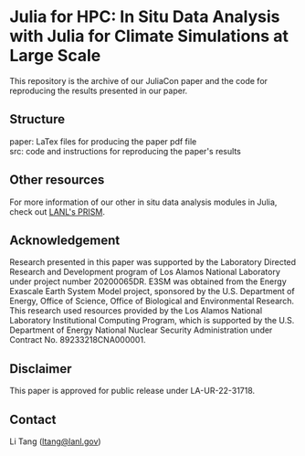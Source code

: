 # Julia for HPC: In Situ Data Analysis with Julia for Climate Simulations at Large Scale

This repository is the archive of our JuliaCon paper and the code for reproducing the results presented in our paper.


## Structure

paper: LaTex files for producing the paper pdf file  
src: code and instructions for reproducing the paper's results  

## Other resources

For more information of our other in situ data analysis modules in Julia, check out [LANL's PRISM](https://github.com/lanl/PRISM).

## Acknowledgement

Research presented in this paper was supported by the Laboratory Directed Research and Development program of Los Alamos National Laboratory under project number 20200065DR.
E3SM was obtained from the Energy Exascale Earth System Model project, sponsored by the U.S. Department of Energy, Office of Science, Office of Biological and Environmental Research.
This research used resources provided by the Los Alamos National Laboratory Institutional Computing Program, which is supported by the U.S. Department of Energy National Nuclear Security Administration under Contract No. 89233218CNA000001.

## Disclaimer

This paper is approved for public release under LA-UR-22-31718.

## Contact

Li Tang (ltang@lanl.gov)
